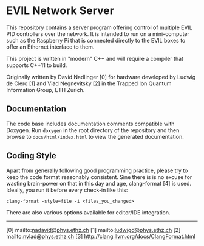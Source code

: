 EVIL Network Server
===================

This repository contains a server program offering control
of multiple EVIL PID controllers over the network. It is
intended to run on a mini-computer such as the Raspberry Pi
that is connected directly to the EVIL boxes to offer an
Ethernet interface to them.

This project is written in "modern" C++ and will require a
compiler that supports C++11 to build.

Originally written by David Nadlinger [0] for hardware
developed by Ludwig de Clerq [1] and Vlad Negnevitsky [2]
in the Trapped Ion Quantum Information Group, ETH Zurich.


Documentation
-------------

The code base includes documentation comments compatible
with Doxygen. Run `doxygen` in the root directory of the
repository and then browse to `docs/html/index.html` to
view the generated documentation.


Coding Style
------------

Apart from generally following good programming practice,
please try to keep the code format reasonably consistent.
Sine there is is no excuse for wasting brain-power on that
in this day and age, clang-format [4] is used. Ideally, you
run it before every check-in like this:

    clang-format -style=file -i <files_you_changed>

There are also various options available for editor/IDE
integration.

- - -

[0] mailto:nadavid@phys.ethz.ch
[1] mailto:ludwigd@phys.ethz.ch
[2] mailto:nvlad@phys.ethz.ch
[3] http://clang.llvm.org/docs/ClangFormat.html
